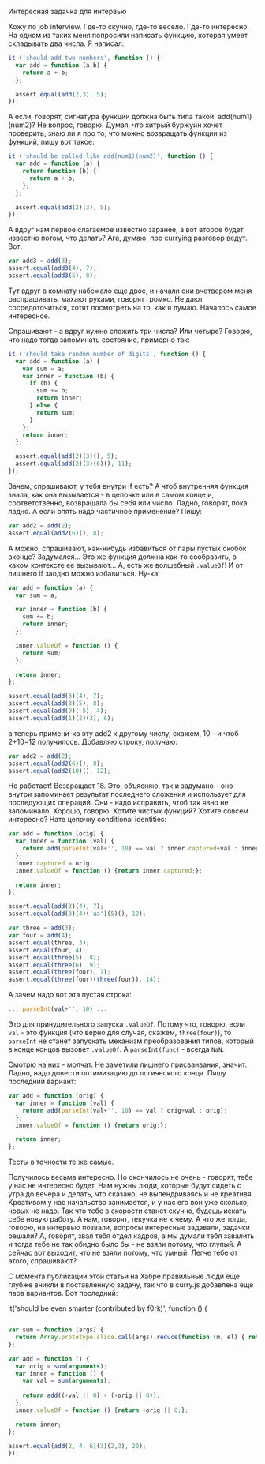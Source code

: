Интересная задачка для интервью

Хожу по job interview. Где-то скучно, где-то весело. Где-то интересно. На одном из таких меня попросили написать функцию, которая умеет складывать два числа. Я написал:

```JavaScript
it ('should add two numbers', function () {
  var add = function (a,b) {
    return a + b;
  };

  assert.equal(add(2,3), 5);
});
```

А если, говорят, сигнатура функции должна быть типа такой: add(num1)(num2)? Не вопрос, говорю. Думая, что хитрый буржуин хочет проверить, знаю ли я про то, что можно возвращать функции из функций, пишу вот такое:

```JavaScript
it ('should be called like add(num1)(num2)', function () {
  var add = function (a) {
    return function (b) {
      return a + b;
    };
  };

  assert.equal(add(2)(3), 5);
});
```

А вдруг нам первое слагаемое известно заранее, а вот второе будет известно потом, что делать? Ага, думаю, про currying разговор ведут. Вот:

```JavaScript
var add3 = add(3);
assert.equal(add3(4), 7);
assert.equal(add3(5), 8);
```

Тут вдруг в комнату набежало еще двое, и начали они вчетвером меня распрашивать, махают руками, говорят громко. Не дают сосредоточиться, хотят посмотреть на то, как я думаю. Началось самое интересное.

Спрашивают - а вдруг нужно сложить три числа? Или четыре? Говорю, что надо тогда запоминать состояние, примерно так:

```JavaScript
it ('should take random number of digits', function () {
  var add = function (a) {
    var sum = a;
    var inner = function (b) {
      if (b) {
        sum += b;
        return inner;
      } else {
        return sum;
      }
    };
    return inner;
  };

  assert.equal(add(2)(3)(), 5);
  assert.equal(add(2)(3)(6)(), 11);
});
```

Зачем, спрашивают, у тебя внутри if есть? А чтоб внутренняя функция знала, как она вызывается - в цепочке или в самом конце и, соответственно, возвращала бы себя или число. Ладно, говорят, пока ладно. А если опять надо частичное применение? Пишу:

```JavaScript
var add2 = add(2);
assert.equal(add2(6)(), 8);
```

А можно, спрашивают, как-нибудь избавиться от пары пустых скобок вконце? Задумался... Это же функция должна как-то сообразить, в каком контексте ее вызывают... А, есть же волшебный `.valueOf`! И от лишнего if заодно можно избавиться. Ну-ка:

```JavaScript
var add = function (a) {
  var sum = a;

  var inner = function (b) {
    sum += b;
    return inner;
  };

  inner.valueOf = function () {
    return sum;
  };

  return inner;
};

assert.equal(add(3)(4), 7);
assert.equal(add(3)(5), 8);
assert.equal(add(9)(-5), 4);
assert.equal(add(1)(2)(3), 6);  
```


а теперь примени-ка эту add2 к другому числу, скажем, 10 - и чтоб 2+10=12 получилось. Добавляю строку, получаю:

```JavaScript
var add2 = add(2);
assert.equal(add2(6)(), 8);
assert.equal(add2(10)(), 12);  
```

Не работает! Возвращает 18. Это, объясняю, так и задумано - оно внутри запоминает результат последнего сложения и использует для последующих операций. Они - надо исправить, чтоб так явно не запоминало. Хорошо, говорю. Хотите чистых функций? Хотите совсем интересно? Нате цепочку conditional identities:

```JavaScript
var add = function (orig) {
  var inner = function (val) {
    return add(parseInt(val+'', 10) == val ? inner.captured+val : inner.captured);
  };
  inner.captured = orig;
  inner.valueOf = function () {return inner.captured;};

  return inner;
};

assert.equal(add(3)(4), 7);
assert.equal(add(3)(4)('aa')(5)(), 12);

var three = add(3);
var four = add(4);
assert.equal(three, 3);
assert.equal(four, 4);
assert.equal(three(5), 8);
assert.equal(three(6), 9);
assert.equal(three(four), 7);
assert.equal(three(four)(three(four)), 14);
```

А зачем надо вот эта пустая строка:
```JavaScript
... parseInt(val+'', 10) ...
```

Это для принудительного запуска `.valueOf`. Потому что, говорю, если `val` - это функция (что верно для случая, скажем, `three(four)`), то `parseInt` не станет запускать механизм преобразования типов, который в конце концов вызовет `.valueOf`. А `parseInt(func)` - всегда `NaN`.

Смотрю на них - молчат. Не заметили лишнего присваивания, значит. Ладно, надо довести оптимизацию до логического конца. Пишу последний вариант:

```JavaScript
var add = function (orig) {
  var inner = function (val) {
    return add(parseInt(val+'', 10) == val ? orig+val : orig);
  };
  inner.valueOf = function () {return orig;};

  return inner;
};
```

Тесты в точности те же самые.

Получилось весьма интересно. Но окончилось не очень - говорят, тебе у нас не интересно будет. Нам нужны люди, которые будут сидеть с утра до вечера и делать, что сказано, не выпендриваясь и не креативя. Креативом у нас начальство занимается, и у нас его вон уже сколько, новых не надо. Так что тебе в скорости станет скучно, будешь искать себе новую работу. А нам, говорят, текучка не к чему. А что же тогда, говорю, на интервью позвали, вопросы интересные задавали, задачки решали? А, говорят, звал тебя отдел кадров, а мы думали тебя завалить и тогда тебе не так обидно было бы - не взяли потому, что глупый. А сейчас вот выходит, что не взяли потому, что умный. Легче тебе от этого, спрашивают?


С момента публикации этой статьи на Хабре правильные люди еще глубже вникли в поставленную задачу, так что в curry.js добавлена еще пара вариантов. Вот последний: 


  it('should be even smarter (contributed by f0rk)', function () {

```JavaScript

var sum = function (args) {
  return Array.prototype.slice.call(args).reduce(function (m, el) { return m + el; }, 0);
};

var add = function () {
  var orig = sum(arguments);
  var inner = function () {
    var val = sum(arguments);
    
    return add((+val || 0) + (+orig || 0));
  };
  inner.valueOf = function () {return +orig || 0;};

  return inner;
};

assert.equal(add(2, 4, 6)(3)(2,3), 20);
});
```


